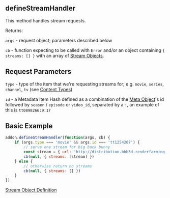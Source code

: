 ## defineStreamHandler

This method handles stream requests.


Returns:

`args` - request object; parameters described below

`cb` - function expecting to be called with `Error` and/or an object containing `{ streams: [] }` with an array of [Stream Objects](../responses/stream.md).


## Request Parameters

``type`` - type of the item that we're requesting streams for; e.g. `movie`, `series`, `channel`, `tv` (see [Content Types](../responses/content.types.md))

``id`` - a Metadata Item Hash defined as a combination of the [Meta Object](../responses/meta.md)'s id followed by `season` / `episode` or `video_id`, separated by a `:`, an example of this is `tt0898266:9:17`


## Basic Example

```javascript
addon.defineStreamHandler(function(args, cb) {
    if (args.type === 'movie' && args.id === 'tt1254207') {
        // serve one stream for big buck bunny
        const stream = { url: 'http://distribution.bbb3d.renderfarming.net/video/mp4/bbb_sunflower_1080p_30fps_normal.mp4' }
        cb(null, { streams: [stream] })
    } else {
        // otherwise return no streams
        cb(null, { streams: [] })
    }
})
```

[Stream Object Definition](../responses/stream.md)
